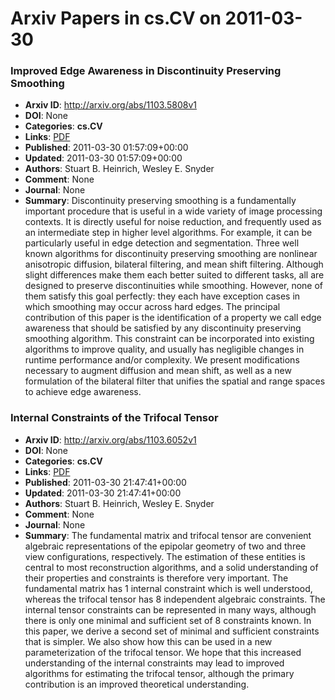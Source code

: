 # Arxiv Papers in cs.CV on 2011-03-30
### Improved Edge Awareness in Discontinuity Preserving Smoothing
- **Arxiv ID**: http://arxiv.org/abs/1103.5808v1
- **DOI**: None
- **Categories**: **cs.CV**
- **Links**: [PDF](http://arxiv.org/pdf/1103.5808v1)
- **Published**: 2011-03-30 01:57:09+00:00
- **Updated**: 2011-03-30 01:57:09+00:00
- **Authors**: Stuart B. Heinrich, Wesley E. Snyder
- **Comment**: None
- **Journal**: None
- **Summary**: Discontinuity preserving smoothing is a fundamentally important procedure that is useful in a wide variety of image processing contexts. It is directly useful for noise reduction, and frequently used as an intermediate step in higher level algorithms. For example, it can be particularly useful in edge detection and segmentation. Three well known algorithms for discontinuity preserving smoothing are nonlinear anisotropic diffusion, bilateral filtering, and mean shift filtering. Although slight differences make them each better suited to different tasks, all are designed to preserve discontinuities while smoothing. However, none of them satisfy this goal perfectly: they each have exception cases in which smoothing may occur across hard edges. The principal contribution of this paper is the identification of a property we call edge awareness that should be satisfied by any discontinuity preserving smoothing algorithm. This constraint can be incorporated into existing algorithms to improve quality, and usually has negligible changes in runtime performance and/or complexity. We present modifications necessary to augment diffusion and mean shift, as well as a new formulation of the bilateral filter that unifies the spatial and range spaces to achieve edge awareness.



### Internal Constraints of the Trifocal Tensor
- **Arxiv ID**: http://arxiv.org/abs/1103.6052v1
- **DOI**: None
- **Categories**: **cs.CV**
- **Links**: [PDF](http://arxiv.org/pdf/1103.6052v1)
- **Published**: 2011-03-30 21:47:41+00:00
- **Updated**: 2011-03-30 21:47:41+00:00
- **Authors**: Stuart B. Heinrich, Wesley E. Snyder
- **Comment**: None
- **Journal**: None
- **Summary**: The fundamental matrix and trifocal tensor are convenient algebraic representations of the epipolar geometry of two and three view configurations, respectively. The estimation of these entities is central to most reconstruction algorithms, and a solid understanding of their properties and constraints is therefore very important. The fundamental matrix has 1 internal constraint which is well understood, whereas the trifocal tensor has 8 independent algebraic constraints. The internal tensor constraints can be represented in many ways, although there is only one minimal and sufficient set of 8 constraints known. In this paper, we derive a second set of minimal and sufficient constraints that is simpler. We also show how this can be used in a new parameterization of the trifocal tensor. We hope that this increased understanding of the internal constraints may lead to improved algorithms for estimating the trifocal tensor, although the primary contribution is an improved theoretical understanding.



